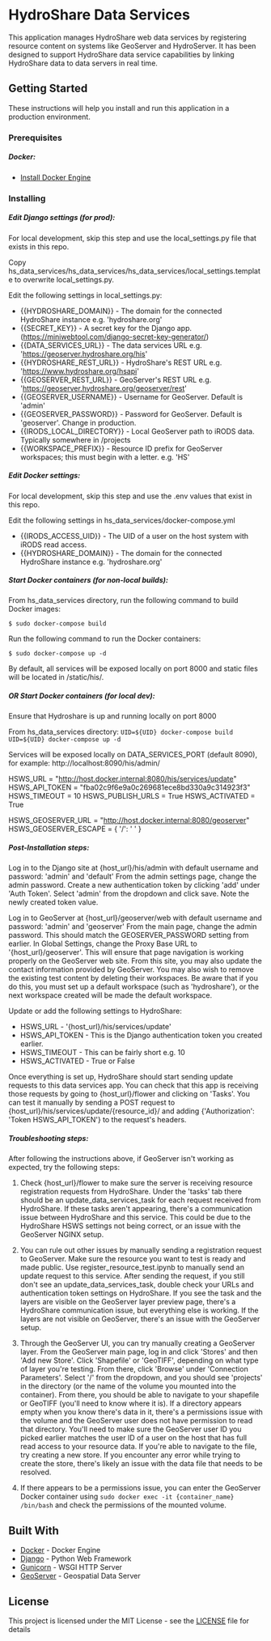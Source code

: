 # HydroShare Data Services

This application manages HydroShare web data services by registering resource content on systems like GeoServer and HydroServer. It has been designed to support HydroShare data service capabilities by linking HydroShare data to data servers in real time.

## Getting Started

These instructions will help you install and run this application in a production environment.

### Prerequisites

##### Docker:
* [Install Docker Engine](https://docs.docker.com/install/)

### Installing

##### Edit Django settings (for prod):

For local development, skip this step and use the local_settings.py file that exists in this repo.

Copy hs_data_services/hs_data_services/hs_data_services/local_settings.template to overwrite local_settings.py.

Edit the following settings in local_settings.py:
* {{HYDROSHARE_DOMAIN}}     - The domain for the connected HydroShare instance e.g. 'hydroshare.org'
* {{SECRET_KEY}}            - A secret key for the Django app. (https://miniwebtool.com/django-secret-key-generator/)
* {{DATA_SERVICES_URL}}     - The data services URL e.g. 'https://geoserver.hydroshare.org/his'
* {{HYDROSHARE_REST_URL}}   - HydroShare's REST URL e.g. 'https://www.hydroshare.org/hsapi'
* {{GEOSERVER_REST_URL}}    - GeoServer's REST URL e.g. 'https://geoserver.hydroshare.org/geoserver/rest'
* {{GEOSERVER_USERNAME}}    - Username for GeoServer. Default is 'admin'
* {{GEOSERVER_PASSWORD}}    - Password for GeoServer. Default is 'geoserver'. Change in production.
* {{IRODS_LOCAL_DIRECTORY}} - Local GeoServer path to iRODS data. Typically somewhere in /projects
* {{WORKSPACE_PREFIX}}      - Resource ID prefix for GeoServer workspaces; this must begin with a letter. e.g. 'HS'

##### Edit Docker settings:

For local development, skip this step and use the .env values that exist in this repo.

Edit the following settings in hs_data_services/docker-compose.yml

* {{IRODS_ACCESS_UID}}      - The UID of a user on the host system with iRODS read access.
* {{HYDROSHARE_DOMAIN}}     - The domain for the connected HydroShare instance e.g. 'hydroshare.org'

##### Start Docker containers (for non-local builds):

From hs_data_services directory, run the following command to build Docker images:
```
$ sudo docker-compose build
```

Run the following command to run the Docker containers:
```
$ sudo docker-compose up -d
```

By default, all services will be exposed locally on port 8000 and static files will be located in /static/his/. 

##### OR Start Docker containers (for local dev):

Ensure that Hydroshare is up and running locally on port 8000

From hs_data_services directory:
`UID=${UID} docker-compose build`
`UID=${UID} docker-compose up -d`

Services will be exposed locally on DATA_SERVICES_PORT (default 8090), for example: http://localhost:8090/his/admin/

HSWS_URL = "http://host.docker.internal:8080/his/services/update"
HSWS_API_TOKEN = "fba02c9f6e9a0c269681ece8bd330a9c314923f3"
HSWS_TIMEOUT = 10
HSWS_PUBLISH_URLS = True
HSWS_ACTIVATED = True

HSWS_GEOSERVER_URL = "http://host.docker.internal:8080/geoserver"
HSWS_GEOSERVER_ESCAPE = {
    '/': ' '
}

##### Post-Installation steps:

Log in to the Django site at {host_url}/his/admin with default username and password: 'admin' and 'default'
From the admin settings page, change the admin password.
Create a new authentication token by clicking 'add' under 'Auth Token'. Select 'admin' from the dropdown and click save. Note the newly created token value.

Log in to GeoServer at {host_url}/geoserver/web with default username and password: 'admin' and 'geoserver'
From the main page, change the admin password. This should match the GEOSERVER_PASSWORD setting from earlier.
In Global Settings, change the Proxy Base URL to '{host_url}/geoserver'. This will ensure that page navigation is working properly on the GeoServer web site.
From this site, you may also update the contact information provided by GeoServer.
You may also wish to remove the existing test content by deleting their workspaces. Be aware that if you do this, you must set up a default workspace (such as 'hydroshare'), or the next workspace created will be made the default workspace.

Update or add the following settings to HydroShare:
* HSWS_URL                  - '{host_url}/his/services/update'
* HSWS_API_TOKEN            - This is the Django authentication token you created earlier.
* HSWS_TIMEOUT              - This can be fairly short e.g. 10
* HSWS_ACTIVATED            - True or False

Once everything is set up, HydroShare should start sending update requests to this data services app. You can check that this app is receiving those requests by going to {host_url}/flower and clicking on 'Tasks'. You can test it manually by sending a POST request to {host_url}/his/services/update/{resource_id}/ and adding {'Authorization': 'Token HSWS_API_TOKEN'} to the request's headers.

##### Troubleshooting steps:

After following the instructions above, if GeoServer isn't working as expected, try the following steps:

1. Check {host_url}/flower to make sure the server is receiving resource registration requests from HydroShare. Under the 'tasks' tab there should be an update_data_services_task for each request received from HydroShare. If these tasks aren't appearing, there's a communication issue between HydroShare and this service. This could be due to the HydroShare HSWS settings not being correct, or an issue with the GeoServer NGINX setup.

2. You can rule out other issues by manually sending a registration request to GeoServer. Make sure the resource you want to test is ready and made public. Use register_resource_test.ipynb to manually send an update request to this service. After sending the request, if you still don't see an update_data_services_task, double check your URLs and authentication token settings on HydroShare. If you see the task and the layers are visible on the GeoServer layer preview page, there's a HydroShare communication issue, but everything else is working. If the layers are not visible on GeoServer, there's an issue with the GeoServer setup.

3. Through the GeoServer UI, you can try manually creating a GeoServer layer. From the GeoServer main page, log in and click 'Stores' and then 'Add new Store'. Click 'Shapefile' or 'GeoTIFF', depending on what type of layer you're testing. From there, click 'Browse' under 'Connection Parameters'. Select '/' from the dropdown, and you should see 'projects' in the directory (or the name of the volume you mounted into the container). From there, you should be able to navigate to your shapefile or GeoTIFF (you'll need to know where it is). If a directory appears empty when you know there's data in it, there's a permissions issue with the volume and the GeoServer user does not have permission to read that directory. You'll need to make sure the GeoServer user ID you picked earlier matches the user ID of a user on the host that has full read access to your resource data. If you're able to navigate to the file, try creating a new store. If you encounter any error while trying to create the store, there's likely an issue with the data file that needs to be resolved.

4. If there appears to be a permissions issue, you can enter the GeoServer Docker container using `sudo docker exec -it {container_name} /bin/bash` and check the permissions of the mounted volume.

## Built With

* [Docker](https://docs.docker.com) - Docker Engine
* [Django](https://www.djangoproject.com) - Python Web Framework
* [Gunicorn](https://gunicorn.org) - WSGI HTTP Server
* [GeoServer](http://geoserver.org) - Geospatial Data Server

## License

This project is licensed under the MIT License - see the [LICENSE](LICENSE) file for details